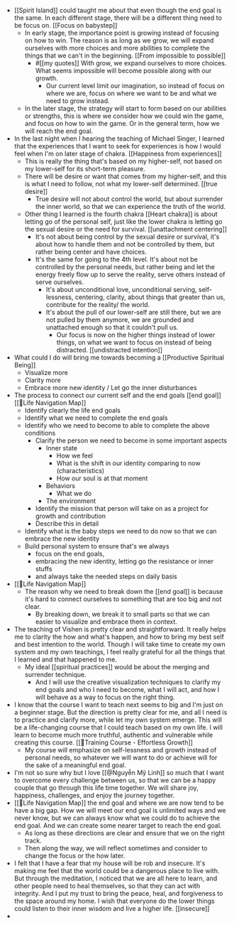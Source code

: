 - [[Spirit Island]] could taught me about that even though the end goal is the same. In each different stage, there will be a different thing need to be focus on. [[Focus on babystep]]
    - In early stage, the importance point is growing instead of focusing on how to win. The reason is as long as we grow, we will expand ourselves with more choices and more abilities to complete the things that we can't in the beginning. [[From impossible to possible]]
        - #[[my quotes]] With grow, we expand ourselves to more choices. What seems impossible will become possible along with our growth. 
            - Our current level limit our imagination, so instead of focus on where we are, focus on where we want to be and what we need to grow instead.
    - In the later stage, the strategy will start to form based on our abilities or strengths, this is where we consider how we could win the game, and focus on how to win the game. Or in the general term, how we will reach the end goal. 
- In the last night when I hearing the teaching of Michael Singer, I learned that the experiences that I want to seek for experiences is how I would feel when I'm on later stage of chakra. [[Happiness from experiences]]
    - This is really the thing that's based on my higher-self, not based on my lower-self for its short-term pleasure. 
    - There will be desire or want that comes from my higher-self, and this is what I need to follow, not what my lower-self determined. [[true desire]]
        - True desire will not about control the world, but about surrender the inner world, so that we can experience the truth of the world.
    - Other thing I learned is the fourth chakra [[Heart chakra]] is about letting go of the personal self, just like the lower chakra is letting go the sexual desire or the need for survival. [[unattachment centering]]
        - It's not about being control by the sexual desire or survival, it's about how to handle them and not be controlled by them, but rather being center and have choices.
        - It's the same for going to the 4th level. It's about not be controlled by the personal needs, but rather being and let the energy freely flow up to serve the reality, serve others instead of serve ourselves.
            - It's about unconditional love, unconditional serving, self-lessness, centering, clarity, about things that greater than us, contribute for the reality/ the world.
            - It's about the pull of our lower-self are still there, but we are not pulled by them anymore, we are grounded and unattached enough so that it couldn't pull us. 
                - Our focus is now on the higher things instead of lower things, on what we want to focus on instead of being distracted. [[undistracted intention]]
- What could I do will bring me towards becoming a [[Productive Spiritual Being]]
    - Visualize more
    - Clarity more
    - Embrace more new identity / Let go the inner disturbances
- The process to connect our current self and the end goals [[end goal]] [[🌱Life Navigation Map]]
    - Identify clearly the life end goals
    - Identify what we need to complete the end goals
    - Identify who we need to become to able to complete the above conditions
        - Clarify the person we need to become in some important aspects
            - Inner state
                - How we feel
                - What is the shift in our identity comparing to now (characteristics)
                - How our soul is at that moment
            - Behaviors
                - What we do
            - The environment
        - Identify the mission that person will take on as a project for growth and contribution
        - Describe this in detail
    - Identify what is the baby steps we need to do now so that we can embrace the new identity
    - Build personal system to ensure that's we always 
        - focus on the end goals, 
        - embracing the new identity, letting go the resistance or inner stuffs
        - and always take the needed steps on daily basis
- [[🌱Life Navigation Map]]
    - The reason why we need to break down the [[end goal]] is because it's hard to connect ourselves to something that are too big and not clear.
        - By breaking down, we break it to small parts so that we can easier to visualize and embrace them in context.
- The teaching of Vishen is pretty clear and straightforward. It really helps me to clarity the how and what's happen, and how to bring my best self and best intention to the world. Though I will take time to create my own system and my own teachings, I feel really grateful for all the things that I learned and that happened to me.
    - My ideal [[spiritual practices]] would be about the merging and surrender technique.
        - And I will use the creative visualization techniques to clarify my end goals and who I need to become, what I will act, and how I will behave as a way to focus on the right thing.
- I know that the course I want to teach next seems to big and I'm just on a beginner stage. But the direction is pretty clear for me, and all I need is to practice and clarify more, while let my own system emerge. This will be a life-changing course that I could teach based on my own life. I will learn to become much more truthful, authentic and vulnerable while creating this course. [[🌱Training Course - Effortless Growth]]
    - My course will emphasize on self-lessness and growth instead of personal needs, so whatever we will want to do or achieve will for the sake of a meaningful end goal. 
- I'm not so sure why but I love [[@Nguyễn Mỹ Linh]] so much that I want to overcome every challenge between us, so that we can be a happy couple that go through this life time together. We will share joy, happiness, challenges, and enjoy the journey together.
- [[🌱Life Navigation Map]] the end goal and where we are now tend to be have a big gap. How we will meet our end goal is unlimited ways and we never know, but we can always know what we could do to achieve the end goal. And we can create some nearer target to reach the end goal. 
    - As long as these directions are clear and ensure that we on the right track. 
    - Then along the way, we will reflect sometimes and consider to change the focus or the how later.
- I felt that I have a fear that my house will be rob and insecure. It's making me feel that the world could be a dangerous place to live with. But through the meditation, I noticed that we are all here to learn, and other people need to heal themselves, so that they can act with integrity. And I put my trust to bring the peace, heal, and forgiveness to the space around my home. I wish that everyone do the lower things could listen to their inner wisdom and live a higher life. [[insecure]]
- 
